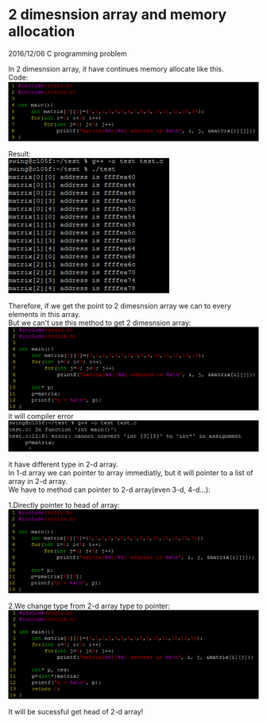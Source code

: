 # 2 dimesnsion array and memory allocation  
2016/12/06 C programming problem  
  
  
  
In 2 dimesnsion array, it have continues memory allocate like this.  
Code:  
![d201](https://github.com/PohanYang/UVa/blob/master/easy/problem%20set/img/d2_01.PNG)  

Result:  
![d202](https://github.com/PohanYang/UVa/blob/master/easy/problem%20set/img/d2_02.PNG)  
  
  
Therefore, if we get the point to 2 dimesnsion array we can to every elements in this array.  
But we can't use this method to get 2 dimesnsion array:  
![d203](https://github.com/PohanYang/UVa/blob/master/easy/problem%20set/img/d2_03.PNG)  
it will compiler error  
![d204](https://github.com/PohanYang/UVa/blob/master/easy/problem%20set/img/d2_04.PNG)  
  
it have different type in 2-d array.  
In 1-d array we can pointer to array immediatly, but it will pointer to a list of array in 2-d array.  
We have to method can pointer to 2-d array(even 3-d, 4-d...):  
  
1.Directly pointer to head of array:  
![d205](https://github.com/PohanYang/UVa/blob/master/easy/problem%20set/img/d2_05.PNG)  
  
2.We change type from 2-d array type to pointer:  
![d206](https://github.com/PohanYang/UVa/blob/master/easy/problem%20set/img/d2_06.PNG)  
  
It will be sucessful get head of 2-d array!  
